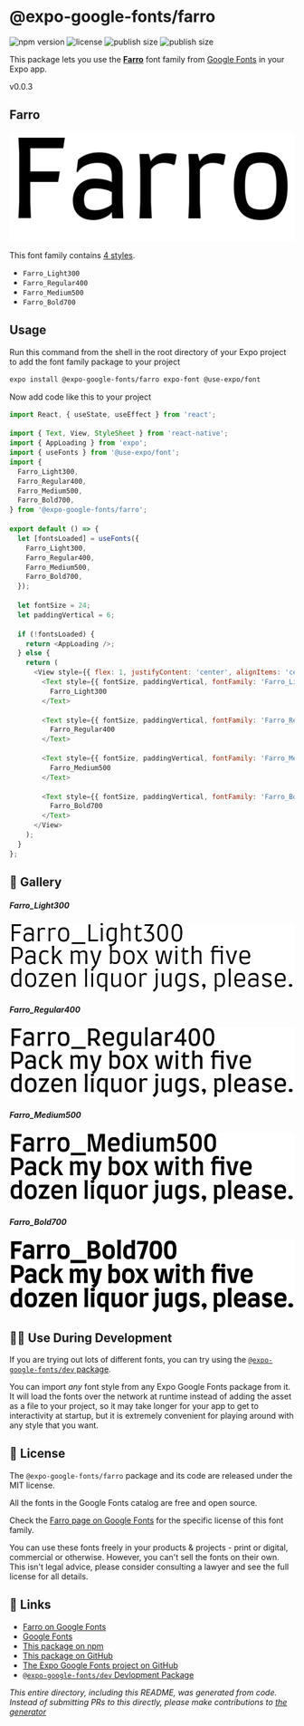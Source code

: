 # @expo-google-fonts/farro

![npm version](https://flat.badgen.net/npm/v/@expo-google-fonts/farro)
![license](https://flat.badgen.net/github/license/expo/google-fonts)
![publish size](https://flat.badgen.net/packagephobia/install/@expo-google-fonts/farro)
![publish size](https://flat.badgen.net/packagephobia/publish/@expo-google-fonts/farro)

This package lets you use the [**Farro**](https://fonts.google.com/specimen/Farro) font family from [Google Fonts](https://fonts.google.com/) in your Expo app.

v0.0.3

## Farro

![Farro](./font-family.png)

This font family contains [4 styles](#-gallery).

- `Farro_Light300`
- `Farro_Regular400`
- `Farro_Medium500`
- `Farro_Bold700`

## Usage

Run this command from the shell in the root directory of your Expo project to add the font family package to your project
```sh
expo install @expo-google-fonts/farro expo-font @use-expo/font
```

Now add code like this to your project
```js
import React, { useState, useEffect } from 'react';

import { Text, View, StyleSheet } from 'react-native';
import { AppLoading } from 'expo';
import { useFonts } from '@use-expo/font';
import {
  Farro_Light300,
  Farro_Regular400,
  Farro_Medium500,
  Farro_Bold700,
} from '@expo-google-fonts/farro';

export default () => {
  let [fontsLoaded] = useFonts({
    Farro_Light300,
    Farro_Regular400,
    Farro_Medium500,
    Farro_Bold700,
  });

  let fontSize = 24;
  let paddingVertical = 6;

  if (!fontsLoaded) {
    return <AppLoading />;
  } else {
    return (
      <View style={{ flex: 1, justifyContent: 'center', alignItems: 'center' }}>
        <Text style={{ fontSize, paddingVertical, fontFamily: 'Farro_Light300' }}>
          Farro_Light300
        </Text>

        <Text style={{ fontSize, paddingVertical, fontFamily: 'Farro_Regular400' }}>
          Farro_Regular400
        </Text>

        <Text style={{ fontSize, paddingVertical, fontFamily: 'Farro_Medium500' }}>
          Farro_Medium500
        </Text>

        <Text style={{ fontSize, paddingVertical, fontFamily: 'Farro_Bold700' }}>
          Farro_Bold700
        </Text>
      </View>
    );
  }
};

```

## 🔡 Gallery

##### Farro_Light300
![Farro_Light300](./ca8a2c854888fbeb59e572d229d903a5793ba08741fb5effc6484dad0baca84b.ttf.png)

##### Farro_Regular400
![Farro_Regular400](./04c2276c71a6e273507190f49761498509d6b0b4dda77befd400b8b093ca1ad8.ttf.png)

##### Farro_Medium500
![Farro_Medium500](./43a287bb29da4b09c5492c818eeb5cab21180fcead8c66a9340ba185728d5ab5.ttf.png)

##### Farro_Bold700
![Farro_Bold700](./f000197888095e4fccd58e6e7af75f410a611fe4292e359d52d9110505fb0373.ttf.png)


## 👩‍💻 Use During Development

If you are trying out lots of different fonts, you can try using the [`@expo-google-fonts/dev` package](https://github.com/expo/google-fonts/tree/master/font-packages/dev#readme).

You can import *any* font style from any Expo Google Fonts package from it. It will load the fonts
over the network at runtime instead of adding the asset as a file to your project, so it may take longer
for your app to get to interactivity at startup, but it is extremely convenient
for playing around with any style that you want.

## 📖 License

The `@expo-google-fonts/farro` package and its code are released under the MIT license.

All the fonts in the Google Fonts catalog are free and open source.

Check the [Farro page on Google Fonts](https://fonts.google.com/specimen/Farro) for the specific license of this font family.

You can use these fonts freely in your products & projects - print or digital, commercial or otherwise. However, you can't sell the fonts on their own. This isn't legal advice, please consider consulting a lawyer and see the full license for all details.

## 🔗 Links

- [Farro on Google Fonts](https://fonts.google.com/specimen/Farro)
- [Google Fonts](https://fonts.google.com/)
- [This package on npm](https://www.npmjs.com/package/@expo-google-fonts/farro)
- [This package on GitHub](https://github.com/expo/google-fonts/tree/master/font-packages/farro)
- [The Expo Google Fonts project on GitHub](https://github.com/expo/google-fonts)
- [`@expo-google-fonts/dev` Devlopment Package](https://github.com/expo/google-fonts/tree/master/font-packages/dev)


*This entire directory, including this README, was generated from code. Instead of submitting PRs to this directly, please make contributions to [the generator](https://github.com/expo/google-fonts/tree/master/packages/generator)*

